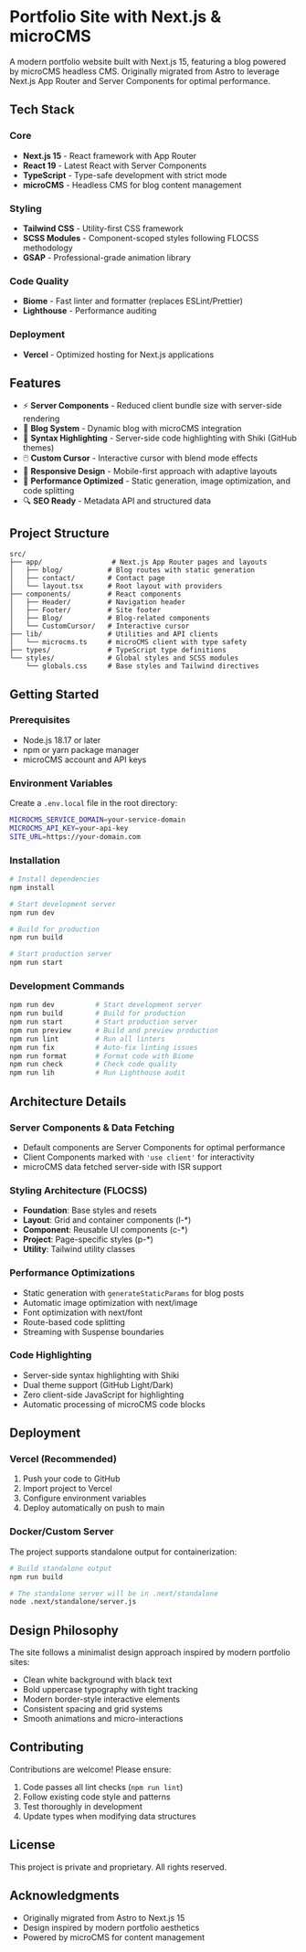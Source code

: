 # Portfolio Site with Next.js & microCMS

A modern portfolio website built with Next.js 15, featuring a blog powered by microCMS headless CMS. Originally migrated from Astro to leverage Next.js App Router and Server Components for optimal performance.

## Tech Stack

### Core
- **Next.js 15** - React framework with App Router
- **React 19** - Latest React with Server Components
- **TypeScript** - Type-safe development with strict mode
- **microCMS** - Headless CMS for blog content management

### Styling
- **Tailwind CSS** - Utility-first CSS framework
- **SCSS Modules** - Component-scoped styles following FLOCSS methodology
- **GSAP** - Professional-grade animation library

### Code Quality
- **Biome** - Fast linter and formatter (replaces ESLint/Prettier)
- **Lighthouse** - Performance auditing

### Deployment
- **Vercel** - Optimized hosting for Next.js applications

## Features

- ⚡ **Server Components** - Reduced client bundle size with server-side rendering
- 📝 **Blog System** - Dynamic blog with microCMS integration
- 🎨 **Syntax Highlighting** - Server-side code highlighting with Shiki (GitHub themes)
- 🖱️ **Custom Cursor** - Interactive cursor with blend mode effects
- 📱 **Responsive Design** - Mobile-first approach with adaptive layouts
- 🚀 **Performance Optimized** - Static generation, image optimization, and code splitting
- 🔍 **SEO Ready** - Metadata API and structured data

## Project Structure

```
src/
├── app/                 # Next.js App Router pages and layouts
│   ├── blog/           # Blog routes with static generation
│   ├── contact/        # Contact page
│   └── layout.tsx      # Root layout with providers
├── components/         # React components
│   ├── Header/         # Navigation header
│   ├── Footer/         # Site footer
│   ├── Blog/           # Blog-related components
│   └── CustomCursor/   # Interactive cursor
├── lib/                # Utilities and API clients
│   └── microcms.ts     # microCMS client with type safety
├── types/              # TypeScript type definitions
└── styles/             # Global styles and SCSS modules
    └── globals.css     # Base styles and Tailwind directives
```

## Getting Started

### Prerequisites

- Node.js 18.17 or later
- npm or yarn package manager
- microCMS account and API keys

### Environment Variables

Create a `.env.local` file in the root directory:

```bash
MICROCMS_SERVICE_DOMAIN=your-service-domain
MICROCMS_API_KEY=your-api-key
SITE_URL=https://your-domain.com
```

### Installation

```bash
# Install dependencies
npm install

# Start development server
npm run dev

# Build for production
npm run build

# Start production server
npm run start
```

### Development Commands

```bash
npm run dev          # Start development server
npm run build        # Build for production
npm run start        # Start production server
npm run preview      # Build and preview production
npm run lint         # Run all linters
npm run fix          # Auto-fix linting issues
npm run format       # Format code with Biome
npm run check        # Check code quality
npm run lih          # Run Lighthouse audit
```

## Architecture Details

### Server Components & Data Fetching
- Default components are Server Components for optimal performance
- Client Components marked with `'use client'` for interactivity
- microCMS data fetched server-side with ISR support

### Styling Architecture (FLOCSS)
- **Foundation**: Base styles and resets
- **Layout**: Grid and container components (l-*)
- **Component**: Reusable UI components (c-*)
- **Project**: Page-specific styles (p-*)
- **Utility**: Tailwind utility classes

### Performance Optimizations
- Static generation with `generateStaticParams` for blog posts
- Automatic image optimization with next/image
- Font optimization with next/font
- Route-based code splitting
- Streaming with Suspense boundaries

### Code Highlighting
- Server-side syntax highlighting with Shiki
- Dual theme support (GitHub Light/Dark)
- Zero client-side JavaScript for highlighting
- Automatic processing of microCMS code blocks

## Deployment

### Vercel (Recommended)

1. Push your code to GitHub
2. Import project to Vercel
3. Configure environment variables
4. Deploy automatically on push to main

### Docker/Custom Server

The project supports standalone output for containerization:

```bash
# Build standalone output
npm run build

# The standalone server will be in .next/standalone
node .next/standalone/server.js
```

## Design Philosophy

The site follows a minimalist design approach inspired by modern portfolio sites:
- Clean white background with black text
- Bold uppercase typography with tight tracking
- Modern border-style interactive elements
- Consistent spacing and grid systems
- Smooth animations and micro-interactions

## Contributing

Contributions are welcome! Please ensure:
1. Code passes all lint checks (`npm run lint`)
2. Follow existing code style and patterns
3. Test thoroughly in development
4. Update types when modifying data structures

## License

This project is private and proprietary. All rights reserved.

## Acknowledgments

- Originally migrated from Astro to Next.js 15
- Design inspired by modern portfolio aesthetics
- Powered by microCMS for content management